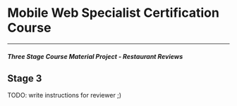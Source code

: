 # Mobile Web Specialist Certification Course

---

#### _Three Stage Course Material Project - Restaurant Reviews_

## Stage 3

TODO: write instructions for reviewer ;)

